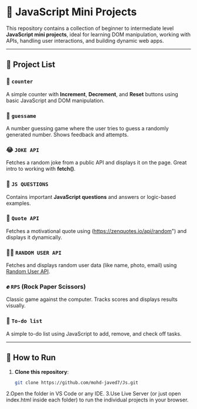 # 🧠 JavaScript Mini Projects

This repository contains a collection of beginner to intermediate level **JavaScript mini projects**, ideal for learning DOM manipulation, working with APIs, handling user interactions, and building dynamic web apps.

---

## 📁 Project List

### 🔢 `counter`
A simple counter with **Increment**, **Decrement**, and **Reset** buttons using basic JavaScript and DOM manipulation.

### 🎯 `guessame`
A number guessing game where the user tries to guess a randomly generated number. Shows feedback and attempts.

### 😂 `JOKE API`
Fetches a random joke from a public API and displays it on the page. Great intro to working with **fetch()**.

### 💬 `JS QUESTIONS`
Contains important **JavaScript questions** and answers or logic-based examples.

### 💭 `Quote API`
Fetches a motivational quote using (https://zenquotes.io/api/random") and displays it dynamically.

### 🧑‍💻 `RANDOM USER API`
Fetches and displays random user data (like name, photo, email) using [Random User API](https://randomuser.me/).

### ✊ `RPS` (Rock Paper Scissors)
Classic game against the computer. Tracks scores and displays results visually.

### 📝 `To-do list`
A simple to-do list using JavaScript to add, remove, and check off tasks.

---

## 🚀 How to Run

1. **Clone this repository**:
   ```bash
   git clone https://github.com/mohd-javed7/Js.git
2.Open the folder in VS Code or any IDE.
3.Use Live Server (or just open index.html inside each folder) to run the individual projects in your browser.

